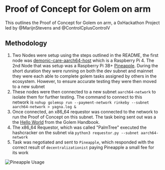 # Proof of Concept for Golem on arm
This outlines the Proof of Concept for Golem on arm, a 0xHackathon Project led by @MarijnStevens and @ControlCplusControlV

## Methodology
1. Two Nodes were setup using the steps outlined in the README, the first node was [demonic-care-aarch64-host](https://golemstats.com/node/0xfc1bd14392e90b1b8dba0ff58a573ea222f406a1 "demonic-care-aarch64-host") which is a Raspberry Pi 4. The 2nd Node that was setup was a Raspberry Pi 3B+ [Pineapple](https://golemstats.com/node/0xb55013851474b24f6f9d8fefa4a75078b6754b6c). During the short duration they were running on both the dev subnet and mainnet they were each able to complete golem tasks assigned by others in the ecosystem. However, to ensure accurate testing they were then moved to a new subnet
2. These nodes were then connected to a new subnet `aarch64-network` to isolate them for further testing. The command to connect to this network is `nohup golemsp run --payment-network rinkeby --subnet aarch64-network > yagna.log &`
3. Once connected, an x86_64 requestor was connected to the network to run the Proof of Concept on this subnet. The task being sent out was a the [Hello World](https://handbook.golem.network/requestor-tutorials/hello-world) from the Golem Handbook.
4. The x86_64 Requestor, which was called "PalmTree" executed the hashcracker on the subnet via `python3 requestor.py --subnet aarch64-network`
5. Task was negotiated and sent to `Pineapple`, which responded with the correct result of `decentralizationist` paying Pineapple a small fee for its work


![Pineapple Usage](/Pineapple.svg "Usage as shown on golemstats.com")
